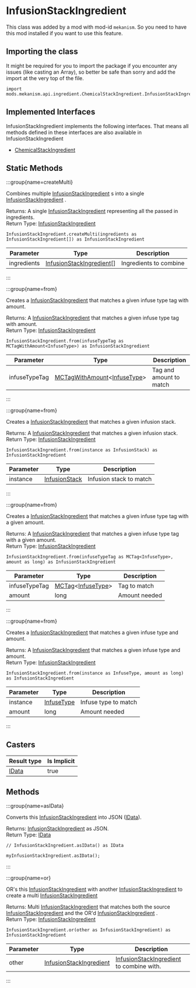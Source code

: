 # InfusionStackIngredient

This class was added by a mod with mod-id `mekanism`. So you need to have this mod installed if you
want to use this feature.

## Importing the class

It might be required for you to import the package if you encounter any issues (like casting an
Array), so better be safe than sorry and add the import at the very top of the file.

```zenscript
import mods.mekanism.api.ingredient.ChemicalStackIngredient.InfusionStackIngredient;
```

## Implemented Interfaces

InfusionStackIngredient implements the following interfaces. That means all methods defined in these
interfaces are also available in InfusionStackIngredient

- [ChemicalStackIngredient](/mods/Mekanism/api/ingredient/ChemicalStackIngredient)

## Static Methods

:::group{name=createMulti}

Combines
multiple [InfusionStackIngredient](/mods/Mekanism/api/ingredient/ChemicalStackIngredient/InfusionStackIngredient)
s into a
single [InfusionStackIngredient](/mods/Mekanism/api/ingredient/ChemicalStackIngredient/InfusionStackIngredient)
.

Returns: A
single [InfusionStackIngredient](/mods/Mekanism/api/ingredient/ChemicalStackIngredient/InfusionStackIngredient)
representing all the passed in ingredients.  
Return
Type: [InfusionStackIngredient](/mods/Mekanism/api/ingredient/ChemicalStackIngredient/InfusionStackIngredient)

```zenscript
InfusionStackIngredient.createMulti(ingredients as InfusionStackIngredient[]) as InfusionStackIngredient
```

| Parameter | Type | Description |
|-----------|------|-------------|
| ingredients | [InfusionStackIngredient](/mods/Mekanism/api/ingredient/ChemicalStackIngredient/InfusionStackIngredient)[] | Ingredients to combine |

:::

:::group{name=from}

Creates
a [InfusionStackIngredient](/mods/Mekanism/api/ingredient/ChemicalStackIngredient/InfusionStackIngredient)
that matches a given infuse type tag with amount.

Returns:
A [InfusionStackIngredient](/mods/Mekanism/api/ingredient/ChemicalStackIngredient/InfusionStackIngredient)
that matches a given infuse type tag with amount.  
Return
Type: [InfusionStackIngredient](/mods/Mekanism/api/ingredient/ChemicalStackIngredient/InfusionStackIngredient)

```zenscript
InfusionStackIngredient.from(infuseTypeTag as MCTagWithAmount<InfuseType>) as InfusionStackIngredient
```

| Parameter | Type | Description |
|-----------|------|-------------|
| infuseTypeTag | [MCTagWithAmount](/vanilla/api/tags/MCTagWithAmount)&lt;[InfuseType](/mods/Mekanism/api/chemical/InfuseType)&gt; | Tag and amount to match |

:::

:::group{name=from}

Creates
a [InfusionStackIngredient](/mods/Mekanism/api/ingredient/ChemicalStackIngredient/InfusionStackIngredient)
that matches a given infusion stack.

Returns:
A [InfusionStackIngredient](/mods/Mekanism/api/ingredient/ChemicalStackIngredient/InfusionStackIngredient)
that matches a given infusion stack.  
Return
Type: [InfusionStackIngredient](/mods/Mekanism/api/ingredient/ChemicalStackIngredient/InfusionStackIngredient)

```zenscript
InfusionStackIngredient.from(instance as InfusionStack) as InfusionStackIngredient
```

| Parameter | Type | Description |
|-----------|------|-------------|
| instance | [InfusionStack](/mods/Mekanism/api/chemical/InfusionStack) | Infusion stack to match |

:::

:::group{name=from}

Creates
a [InfusionStackIngredient](/mods/Mekanism/api/ingredient/ChemicalStackIngredient/InfusionStackIngredient)
that matches a given infuse type tag with a given amount.

Returns:
A [InfusionStackIngredient](/mods/Mekanism/api/ingredient/ChemicalStackIngredient/InfusionStackIngredient)
that matches a given infuse type tag with a given amount.  
Return
Type: [InfusionStackIngredient](/mods/Mekanism/api/ingredient/ChemicalStackIngredient/InfusionStackIngredient)

```zenscript
InfusionStackIngredient.from(infuseTypeTag as MCTag<InfuseType>, amount as long) as InfusionStackIngredient
```

| Parameter | Type | Description |
|-----------|------|-------------|
| infuseTypeTag | [MCTag](/vanilla/api/tags/MCTag)&lt;[InfuseType](/mods/Mekanism/api/chemical/InfuseType)&gt; | Tag to match |
| amount | long | Amount needed |

:::

:::group{name=from}

Creates
a [InfusionStackIngredient](/mods/Mekanism/api/ingredient/ChemicalStackIngredient/InfusionStackIngredient)
that matches a given infuse type and amount.

Returns:
A [InfusionStackIngredient](/mods/Mekanism/api/ingredient/ChemicalStackIngredient/InfusionStackIngredient)
that matches a given infuse type and amount.  
Return
Type: [InfusionStackIngredient](/mods/Mekanism/api/ingredient/ChemicalStackIngredient/InfusionStackIngredient)

```zenscript
InfusionStackIngredient.from(instance as InfuseType, amount as long) as InfusionStackIngredient
```

| Parameter | Type | Description |
|-----------|------|-------------|
| instance | [InfuseType](/mods/Mekanism/api/chemical/InfuseType) | Infuse type to match |
| amount | long | Amount needed |

:::

## Casters

| Result type | Is Implicit |
|-------------|-------------|
| [IData](/vanilla/api/data/IData) | true |

## Methods

:::group{name=asIData}

Converts
this [InfusionStackIngredient](/mods/Mekanism/api/ingredient/ChemicalStackIngredient/InfusionStackIngredient)
into JSON ([IData](/vanilla/api/data/IData)).

Returns: [InfusionStackIngredient](/mods/Mekanism/api/ingredient/ChemicalStackIngredient/InfusionStackIngredient)
as JSON.  
Return Type: [IData](/vanilla/api/data/IData)

```zenscript
// InfusionStackIngredient.asIData() as IData

myInfusionStackIngredient.asIData();
```

:::

:::group{name=or}

OR's
this [InfusionStackIngredient](/mods/Mekanism/api/ingredient/ChemicalStackIngredient/InfusionStackIngredient)
with
another [InfusionStackIngredient](/mods/Mekanism/api/ingredient/ChemicalStackIngredient/InfusionStackIngredient)
to create a
multi [InfusionStackIngredient](/mods/Mekanism/api/ingredient/ChemicalStackIngredient/InfusionStackIngredient)

Returns:
Multi [InfusionStackIngredient](/mods/Mekanism/api/ingredient/ChemicalStackIngredient/InfusionStackIngredient)
that matches both the
source [InfusionStackIngredient](/mods/Mekanism/api/ingredient/ChemicalStackIngredient/InfusionStackIngredient)
and the
OR'd [InfusionStackIngredient](/mods/Mekanism/api/ingredient/ChemicalStackIngredient/InfusionStackIngredient)
.  
Return
Type: [InfusionStackIngredient](/mods/Mekanism/api/ingredient/ChemicalStackIngredient/InfusionStackIngredient)

```zenscript
InfusionStackIngredient.or(other as InfusionStackIngredient) as InfusionStackIngredient
```

| Parameter | Type | Description |
|-----------|------|-------------|
| other | [InfusionStackIngredient](/mods/Mekanism/api/ingredient/ChemicalStackIngredient/InfusionStackIngredient) | [InfusionStackIngredient](/mods/Mekanism/api/ingredient/ChemicalStackIngredient/InfusionStackIngredient) to combine with. |

:::


